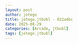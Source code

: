 ```yaml
---
layout: post
author: jotego
title: jotego.jtbubl - 022a4bc
date: 2025-08-29
categories: [Arcade, jtbubl]
tags: [jotego.jtbubl]
---
```


